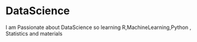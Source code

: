 # DataScience
I am Passionate about DataScience so learning R,MachineLearning,Python , Statistics and materials
